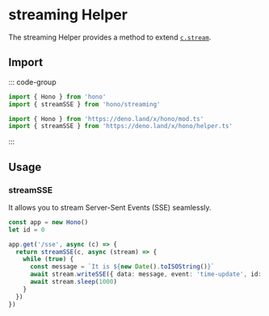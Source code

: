 # streaming Helper

The streaming Helper provides a method to extend [`c.stream`](/api/context#stream). 

## Import

::: code-group

```ts [npm]
import { Hono } from 'hono'
import { streamSSE } from 'hono/streaming'
```

```ts [Deno]
import { Hono } from 'https://deno.land/x/hono/mod.ts'
import { streamSSE } from 'https://deno.land/x/hono/helper.ts'
```

:::

## Usage

### streamSSE

It allows you to stream Server-Sent Events (SSE) seamlessly.

```ts
const app = new Hono()
let id = 0

app.get('/sse', async (c) => {
  return streamSSE(c, async (stream) => {
    while (true) {
      const message = `It is ${new Date().toISOString()}`
      await stream.writeSSE({ data: message, event: 'time-update', id: String(id++) })
      await stream.sleep(1000)
    }
  })
})
```